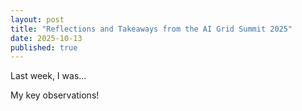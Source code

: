 ```yaml
---
layout: post
title: "Reflections and Takeaways from the AI Grid Summit 2025"
date: 2025-10-13
published: true
---
```


Last week, I was...

My key observations!
